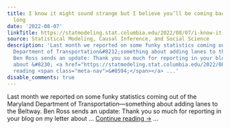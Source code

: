 ```yaml
---
title: I know it might sound strange but I believe you’ll be coming back before too
  long
date: '2022-08-07'
linkTitle: https://statmodeling.stat.columbia.edu/2022/08/07/i-know-it-might-sound-strange-but-i-believe-youll-be-coming-back-before-too-long/
source: Statistical Modeling, Causal Inference, and Social Science
description: 'Last month we reported on some funky statistics coming out of the Maryland
  Department of Transportation&#8212;something about adding lanes to the Beltway.
  Ben Ross sends an update: Thank you so much for reporting in your blog on my letter
  about &#8230; <a href="https://statmodeling.stat.columbia.edu/2022/08/07/i-know-it-might-sound-strange-but-i-believe-youll-be-coming-back-before-too-long/">Continue
  reading <span class="meta-nav">&#8594;</span></a> ...'
disable_comments: true
---
```

Last month we reported on some funky statistics coming out of the Maryland Department of Transportation&#8212;something about adding lanes to the Beltway. Ben Ross sends an update: Thank you so much for reporting in your blog on my letter about &#8230; <a href="https://statmodeling.stat.columbia.edu/2022/08/07/i-know-it-might-sound-strange-but-i-believe-youll-be-coming-back-before-too-long/">Continue reading <span class="meta-nav">&#8594;</span></a> ...
